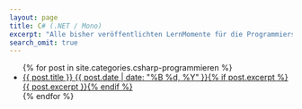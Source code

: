 ```yaml
---
layout: page
title: C# (.NET / Mono)
excerpt: "Alle bisher veröffentlichten LernMomente für die Programmiersprache C#."
search_omit: true
---
```


<ul class="post-list">
{% for post in site.categories.csharp-programmieren %} 
  <li><article><a href="{{ site.url }}{{ post.url }}">{{ post.title }} <span class="entry-date"><time datetime="{{ post.date | date_to_xmlschema }}">{{ post.date | date: "%B %d, %Y" }}</time></span>{% if post.excerpt %} <span class="excerpt">{{ post.excerpt }}</span>{% endif %}</a></article></li>
{% endfor %}
</ul>
